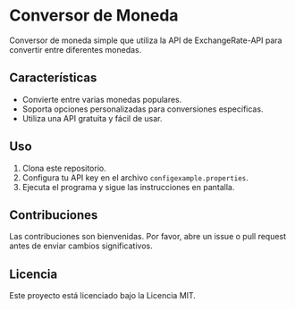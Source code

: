 # Conversor de Moneda

Conversor de moneda simple que utiliza la API de ExchangeRate-API para convertir entre diferentes monedas.

## Características

- Convierte entre varias monedas populares.
- Soporta opciones personalizadas para conversiones específicas.
- Utiliza una API gratuita y fácil de usar.

## Uso

1. Clona este repositorio.
2. Configura tu API key en el archivo `configexample.properties`.
3. Ejecuta el programa y sigue las instrucciones en pantalla.

## Contribuciones

Las contribuciones son bienvenidas. Por favor, abre un issue o pull request antes de enviar cambios significativos.

## Licencia

Este proyecto está licenciado bajo la Licencia MIT.
